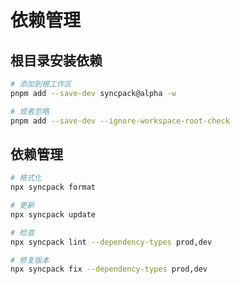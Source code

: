 # 依赖管理

## 根目录安装依赖

```bash
# 添加到根工作区
pnpm add --save-dev syncpack@alpha -w

# 或者忽略
pnpm add --save-dev --ignore-workspace-root-check
```

## 依赖管理

```bash
# 格式化
npx syncpack format

# 更新
npx syncpack update

# 检查
npx syncpack lint --dependency-types prod,dev

# 修复版本
npx syncpack fix --dependency-types prod,dev
```